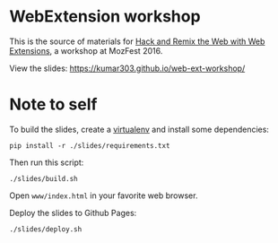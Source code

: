 # WebExtension workshop

This is the source of materials for
[Hack and Remix the Web with Web Extensions](https://app.mozillafestival.org/#_session-409),
a workshop at MozFest 2016.

View the slides: https://kumar303.github.io/web-ext-workshop/

# Note to self

To build the slides, create a [virtualenv](https://pypi.python.org/pypi/virtualenv)
and install some dependencies:

    pip install -r ./slides/requirements.txt

Then run this script:

    ./slides/build.sh

Open `www/index.html` in your favorite web browser.

Deploy the slides to Github Pages:

    ./slides/deploy.sh
